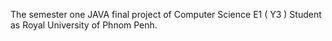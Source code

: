 The semester one JAVA final project of Computer Science E1 ( Y3 ) Student as Royal University of Phnom Penh.